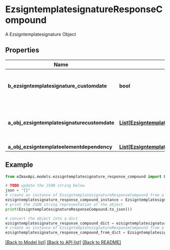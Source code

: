 # EzsigntemplatesignatureResponseCompound

A Ezsigntemplatesignature Object

## Properties

Name | Type | Description | Notes
------------ | ------------- | ------------- | -------------
**b_ezsigntemplatesignature_customdate** | **bool** | Whether the Ezsigntemplatesignature has a custom date format or not. (Only possible when eEzsigntemplatesignatureType is **Name** or **Handwritten**) | [optional] 
**a_obj_ezsigntemplatesignaturecustomdate** | [**List[EzsigntemplatesignaturecustomdateResponseCompound]**](EzsigntemplatesignaturecustomdateResponse.md) | An array of custom date blocks that will be filled at the time of signature.  Can only be used if bEzsigntemplatesignatureCustomdate is true.  Use an empty array if you don&#39;t want to have a date at all. | [optional] 
**a_obj_ezsigntemplateelementdependency** | [**List[EzsigntemplateelementdependencyResponseCompound]**](EzsigntemplateelementdependencyResponse.md) |  | [optional] 

## Example

```python
from eZmaxApi.models.ezsigntemplatesignature_response_compound import EzsigntemplatesignatureResponseCompound

# TODO update the JSON string below
json = "{}"
# create an instance of EzsigntemplatesignatureResponseCompound from a JSON string
ezsigntemplatesignature_response_compound_instance = EzsigntemplatesignatureResponseCompound.from_json(json)
# print the JSON string representation of the object
print(EzsigntemplatesignatureResponseCompound.to_json())

# convert the object into a dict
ezsigntemplatesignature_response_compound_dict = ezsigntemplatesignature_response_compound_instance.to_dict()
# create an instance of EzsigntemplatesignatureResponseCompound from a dict
ezsigntemplatesignature_response_compound_from_dict = EzsigntemplatesignatureResponseCompound.from_dict(ezsigntemplatesignature_response_compound_dict)
```
[[Back to Model list]](../README.md#documentation-for-models) [[Back to API list]](../README.md#documentation-for-api-endpoints) [[Back to README]](../README.md)



